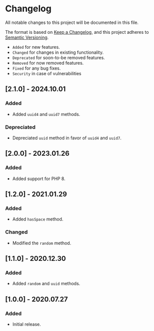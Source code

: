 # Changelog

All notable changes to this project will be documented in this file.

The format is based on [Keep a Changelog](https://keepachangelog.com/en/1.0.0/),
and this project adheres to [Semantic Versioning](https://semver.org/spec/v2.0.0.html).

- `Added` for new features.
- `Changed` for changes in existing functionality.
- `Deprecated` for soon-to-be removed features.
- `Removed` for now removed features.
- `Fixed` for any bug fixes.
- `Security` in case of vulnerabilities

## [2.1.0] - 2024.10.01

### Added

- Added `uuid4` and `uuid7` methods.

### Depreciated

- Depreciated `uuid` method in favor of `uuid4` and `uuid7`.

## [2.0.0] - 2023.01.26

### Added

- Added support for PHP 8.

## [1.2.0] - 2021.01.29

### Added

- Added `hasSpace` method.

### Changed

- Modified the `random` method.

## [1.1.0] - 2020.12.30

### Added

- Added `random` and `uuid` methods.

## [1.0.0] - 2020.07.27

### Added

- Initial release.